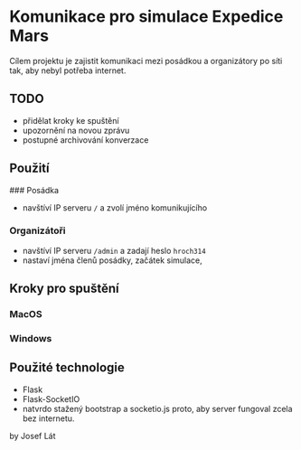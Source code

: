 # Komunikace pro simulace Expedice Mars
Cílem projektu je zajistit komunikaci mezi posádkou a organizátory po síti tak, aby nebyl potřeba internet.

## TODO

- přidělat kroky ke spuštění
- upozornění na novou zprávu
- postupné archivování konverzace

## Použití

### Posádka

- navštíví IP serveru `/` a zvolí jméno komunikujícího

### Organizátoři

- navštíví IP serveru `/admin` a zadají heslo `hroch314`
- nastaví jména členů posádky, začátek simulace, 


## Kroky pro spuštění

### MacOS

### Windows

## Použité technologie

- Flask
- Flask-SocketIO
- natvrdo stažený bootstrap a socketio.js proto, aby server fungoval zcela bez internetu.

by Josef Lát
